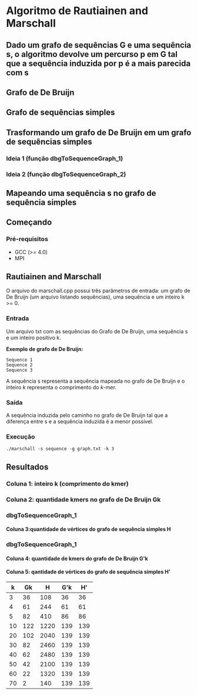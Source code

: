 # Algoritmo de Rautiainen and Marschall

## Dado um grafo de sequências G e uma sequência s, o algoritmo devolve um percurso p em G tal que a sequência induzida por p é a mais parecida com s


## Grafo de De Bruijn

## Grafo de sequências simples

## Trasformando um grafo de De Bruijn em um grafo de sequências simples

### Ideia 1 (função dbgToSequenceGraph_1)

### Ideia 2 (função dbgToSequenceGraph_2)

## Mapeando uma sequência s no grafo de sequência simples

## Começando

### Pré-requisitos

* GCC (>= 4.0)
* MPI

## Rautiainen and Marschall

O arquivo do marschall.cpp possui três parâmetros de entrada: um grafo de De Bruijn (um arquivo listando sequências), uma sequência e um inteiro k >= 0.

### Entrada

Um arquivo txt com as sequências do Grafo de De Bruijn, uma sequência s e um inteiro positivo k.

**Exemplo de grafo de De Bruijn:**

```
Sequence 1
Sequence 2
Sequence 3
```
A sequência s representa a sequência mapeada no grafo de De Bruijn e o inteiro _k_ representa o comprimento do _k_-mer.

### Saída
A sequência induzida pelo caminho no grafo de De Bruijn tal que a diferença entre s e a sequência induzida é a menor possível.

### Execução
```
./marschall -s sequence -g graph.txt -k 3
```

## Resultados
### Coluna 1: inteiro k (comprimento do kmer)
### Coluna 2: quantidade kmers no grafo de De Bruijn Gk
### dbgToSequenceGraph_1
#### Coluna 3:quantidade de vértices do grafo de sequência simples H
### dbgToSequenceGraph_1
#### Coluna 4: quantidade de kmers do grafo de De Bruijn G'k
#### Coluna 5: qantidade de vértices do grafo de sequência simples H'

| k  | Gk  |  H   | G'k | H'  |
|----|-----|------|-----|-----|
| 3  | 36  | 108  | 36  | 36  |
| 4  | 61  | 244  | 61  | 61  |
| 5  | 82  | 410  | 86  | 86  |
| 10 | 122 | 1220 | 139 | 139 |
| 20 | 102 | 2040 | 139 | 139 |
| 30 | 82  | 2460 | 139 | 139 |
| 40 | 62  | 2480 | 139 | 139 |
| 50 | 42  | 2100 | 139 | 139 |
| 60 | 22  | 1320 | 139 | 139 |
| 70 | 2   | 140  | 139 | 139 |   
